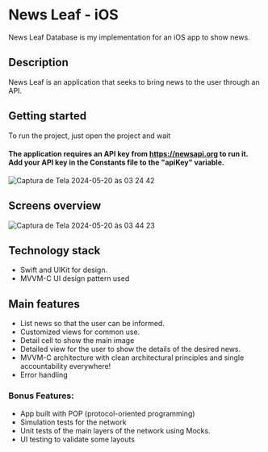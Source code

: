# News Leaf - iOS
News Leaf Database is my implementation for an iOS app to show news.

## Description
News Leaf is an application that seeks to bring news to the user through an API.

## Getting started
To run the project, just open the project and wait
#### The application requires an API key from https://newsapi.org to run it. Add your API key in the Constants file to the "apiKey" variable.
![Captura de Tela 2024-05-20 às 03 24 42](https://github.com/IhanCarlos/NewsLeaf/assets/109620944/e9b79b73-6ee5-476c-b13a-28c14c0f0e67)



## Screens overview
![Captura de Tela 2024-05-20 às 03 44 23](https://github.com/IhanCarlos/NewsLeaf/assets/109620944/1ec708f6-68e4-4957-984c-e2932d81ce9c)

## Technology stack
- Swift and UIKit for design.
- MVVM-C UI design pattern used

## Main features
- List news so that the user can be informed.
- Customized views for common use.
- Detail cell to show the main image
- Detailed view for the user to show the details of the desired news.
- MVVM-C architecture with clean architectural principles and single accountability everywhere!
- Error handling

### Bonus Features:
- App built with POP (protocol-oriented programming)
- Simulation tests for the network
- Unit tests of the main layers of the network using Mocks.
- UI testing to validate some layouts
